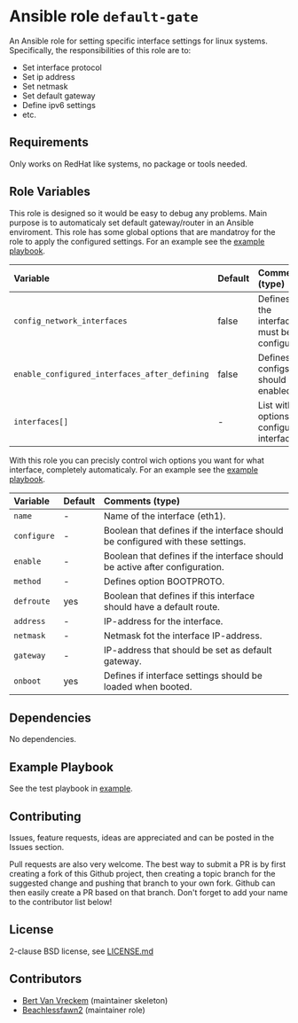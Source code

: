 # Ansible role `default-gate`

An Ansible role for setting specific interface settings for linux systems. Specifically, the responsibilities of this role are to:

- Set interface protocol
- Set ip address
- Set netmask
- Set default gateway
- Define ipv6 settings
- etc.

## Requirements

Only works on RedHat like systems, no package or tools needed.

## Role Variables

This role is designed so it would be easy to debug any problems. Main purpose is to automaticaly set default gateway/router in an Ansible enviroment. This role has some global options that are mandatroy for the role to apply the configured settings. For an example see the [example playbook](/example/example_playbook.yml).

| Variable   | Default | Comments (type)  |
| :---       | :---    | :---             |
| `config_network_interfaces` | false | Defines if the interface must be configured. |
| `enable_configured_interfaces_after_defining` | false | Defines if configs should be enabled. |
| `interfaces[]` | - | List with options for configuring interface. |

With this role you can precisly control wich options you want for what interface, completely automaticaly. For an example see the [example playbook](/example/example_playbook.yml).

| Variable   | Default | Comments (type)  |
| :---       | :---    | :---             |
| `name` | - | Name of the interface (eth1). |
| `configure` | - | Boolean that defines if the interface should be configured with these settings. |
| `enable` | - | Boolean that defines if the interface should be active after configuration. |
| `method` | - | Defines option BOOTPROTO. |
| `defroute` | yes | Boolean that defines if this interface should have a default route. |
| `address` | - | IP-address for the interface. |
| `netmask` | - | Netmask fot the interface IP-address. |
| `gateway` | - | IP-address that should be set as default gateway. |
| `onboot` | yes | Defines if interface settings should be loaded when booted. |

## Dependencies

No dependencies.

## Example Playbook

See the test playbook in [example](/example/).

## Contributing

Issues, feature requests, ideas are appreciated and can be posted in the Issues section.

Pull requests are also very welcome. The best way to submit a PR is by first creating a fork of this Github project, then creating a topic branch for the suggested change and pushing that branch to your own fork. Github can then easily create a PR based on that branch. Don't forget to add your name to the contributor list below!

## License

2-clause BSD license, see [LICENSE.md](LICENSE.md)

## Contributors

- [Bert Van Vreckem](https://github.com/bertvv/) (maintainer skeleton)
- [Beachlessfawn2](https://github.com/Beachlessfawn2) (maintainer role)